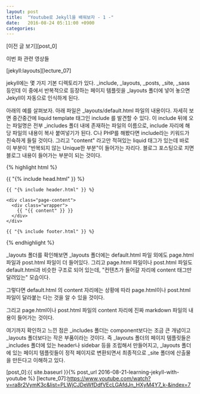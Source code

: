 ```yaml
---
layout: post
title:  "Youtube로 Jekyll을 배워보자 - 1 -"
date:   2016-08-24 05:11:00 +0900
categories:
---
```

[이전 글 보기][post_0]

이번 화 관련 영상들

[jekyll:layouts][lecture_07]

jekyll에는 몇 가지 기본 디렉토리가 있다. _include, _layouts, _posts, _site, _sass 등인데 이 중에서 반복적으로 등장하는 페이지 템플릿을 _layouts 폴더에 넣어 놓으면 Jekyll이 자동으로 인식하게 된다.

아래의 예를 살펴보자.
아래 파일은 _layouts/default.html 파일의 내용이다. 자세히 보면 중간중간에 liquid template 태그인 include 를 발견할 수 있다.
이 include 뒤에 오는 파일명은 전부 _includes 폴더 내에 존재하는 파일의 이름으로, include 자리에 해당 파일의 내용이 복사 붙여넣기가 된다.
C나 PHP를 해봤다면 include라는 키워드가 친숙하게 들릴 것이다.
그리고 "content" 라고만 적혀있는 liquid 태그가 있는데 바로 이 부분이 "반복되지 않는 Unique한 부분"이 들어가는 자리다. 블로그 포스팅으로 치면 블로그 내용이 들어가는 부분이 되는 것이다.

{% highlight html %}

<!DOCTYPE html>
<html>

  {{ "{% include head.html" }} %}

  <body>

    {{ "{% include header.html" }} %}

    <div class="page-content">
      <div class="wrapper">
        {{ "{{ content" }} }}
      </div>
    </div>

    {{ "{% include footer.html" }} %}

  </body>

</html>

{% endhighlight %}

_layouts 폴더를 확인해보면 _layouts 폴더에는 default.html 파일 외에도 page.html 파일과 post.html 파일이 더 들어있다. 그리고 page.html 파일이나 post.html 파일도 default.html과 비슷한 구조로 되어 있는데, "컨텐츠가 들어갈 자리에 content 태그만 달려있는" 모습이다.

그렇다면 default.html 의 content 자리에는 상황에 따라 page.html이나 post.html 파일이 달라붙는 다는 것을 알 수 있을 것이다.

그리고 page.html이나 post.html 파일의 content 자리에 진짜 markdown 파일의 내용이 들어가는 것이다.

여기까지 확인하고 느낀 점은 _includes 폴더는 component보다는 조금 큰 개념이고 _layouts 폴더보다는 작은 부품이라는 것이다. 즉 _layouts 폴더의 페이지 템플릿들은 _includes 폴더에 있는 header나 sidebar 등을 조립해서 만들어지고, _layouts 폴더에 있는 페이지 템플릿들이 정적 페이지로 변환되면서 최종적으로 _site 폴더에 산출물을 만든다고 이해하고 있다.

[post_0]:{{ site.baseurl }}{% post_url 2016-08-21-learning-jekyll-with-youtube %}
[lecture_07]:https://www.youtube.com/watch?v=ra8r2VymK3c&list=PLWjCJDeWfDdfVEcLGAfdJn_HXyM4Y7_k-&index=7
